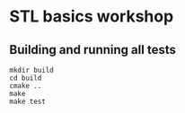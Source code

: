 # STL basics workshop

## Building and running all tests

    mkdir build
    cd build
    cmake ..
    make
    make test
